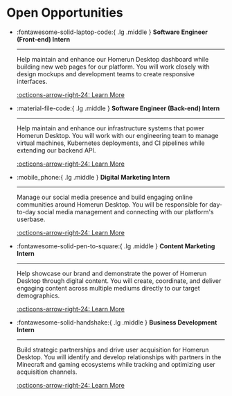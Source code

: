 # Open Opportunities

<div class="grid cards" markdown>

- :fontawesome-solid-laptop-code:{ .lg .middle } **Software Engineer (Front-end) Intern**

  ***

  Help maintain and enhance our Homerun Desktop dashboard while building new web pages for our platform. You will work closely with design mockups and development teams to create responsive interfaces.

  [:octicons-arrow-right-24: Learn More](fall-internships/software-engineer-frontend.md)

- :material-file-code:{ .lg .middle } **Software Engineer (Back-end) Intern**

  ***

  Help maintain and enhance our infrastructure systems that power Homerun Desktop. You will work with our engineering team to manage virtual machines, Kubernetes deployments, and CI pipelines while extending our backend API.

  [:octicons-arrow-right-24: Learn More](fall-internships/software-engineer-backend.md)

- :mobile_phone:{ .lg .middle } **Digital Marketing Intern**

  ***

  Manage our social media presence and build engaging online communities around Homerun Desktop. You will be responsible for day-to-day social media management and connecting with our platform's userbase.

  [:octicons-arrow-right-24: Learn More](fall-internships/digital-marketing.md)

- :fontawesome-solid-pen-to-square:{ .lg .middle } **Content Marketing Intern**

  ***

  Help showcase our brand and demonstrate the power of Homerun Desktop through digital content. You will create, coordinate, and deliver engaging content across multiple mediums directly to our target demographics.

  [:octicons-arrow-right-24: Learn More](fall-internships/content-marketing.md)

- :fontawesome-solid-handshake:{ .lg .middle } **Business Development Intern**

  ***

  Build strategic partnerships and drive user acquisition for Homerun Desktop. You will identify and develop relationships with partners in the Minecraft and gaming ecosystems while tracking and optimizing user acquisition channels.

  [:octicons-arrow-right-24: Learn More](fall-internships/business-development.md)

</div>

<!--
<div class="jobs-grid">
  <div class="job-card">
    <h3>Digital Marketing</h3>
    <p>Part-time position</p>
    <a href="careers/digital-marketing-part-time/">View Details</a>
  </div>

  <div class="job-card">
    <h3>Field Marketing</h3>
    <p>Part-time position</p>
    <a href="careers/field-marketing-part-time/">View Details</a>
  </div>

  <div class="job-card">
    <h3>Web Developer</h3>
    <p>Part-time position</p>
    <a href="careers/web-developer-part-time/">View Details</a>
  </div>

  <div class="job-card">
    <h3>Systems Developer</h3>
    <p>Part-time position</p>
    <a href="careers/systems-developer-part-time/">View Details</a>
  </div>
</div> -->
